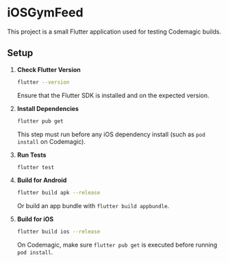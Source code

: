 # iOSGymFeed

This project is a small Flutter application used for testing Codemagic builds.

## Setup

1. **Check Flutter Version**
   ```bash
   flutter --version
   ```
   Ensure that the Flutter SDK is installed and on the expected version.

2. **Install Dependencies**
   ```bash
   flutter pub get
   ```
   This step must run before any iOS dependency install (such as `pod install` on Codemagic).

3. **Run Tests**
   ```bash
   flutter test
   ```

4. **Build for Android**
   ```bash
   flutter build apk --release
   ```
   Or build an app bundle with `flutter build appbundle`.

5. **Build for iOS**
   ```bash
   flutter build ios --release
   ```
   On Codemagic, make sure `flutter pub get` is executed before running `pod install`.